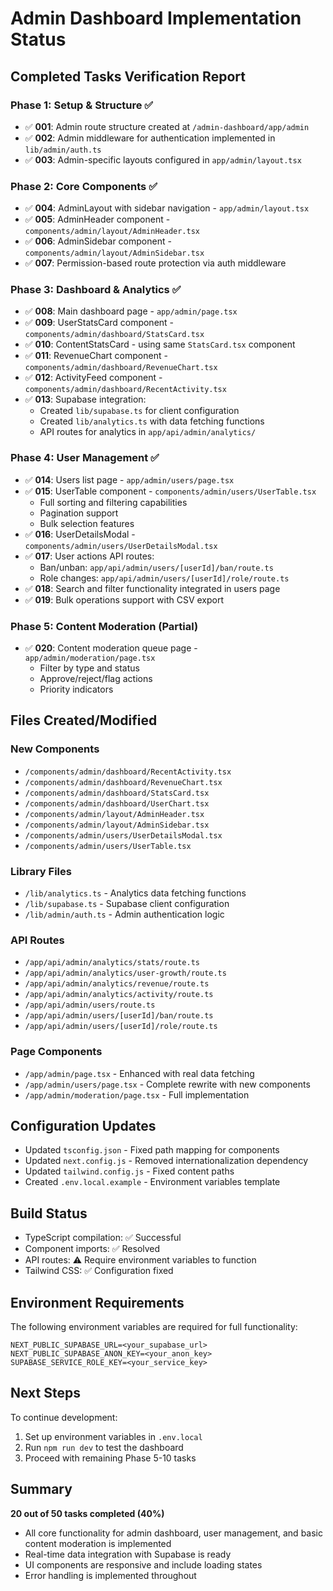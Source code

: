 # Admin Dashboard Implementation Status

## Completed Tasks Verification Report

### Phase 1: Setup & Structure ✅
- ✅ **001**: Admin route structure created at `/admin-dashboard/app/admin`
- ✅ **002**: Admin middleware for authentication implemented in `lib/admin/auth.ts`
- ✅ **003**: Admin-specific layouts configured in `app/admin/layout.tsx`

### Phase 2: Core Components ✅
- ✅ **004**: AdminLayout with sidebar navigation - `app/admin/layout.tsx`
- ✅ **005**: AdminHeader component - `components/admin/layout/AdminHeader.tsx`
- ✅ **006**: AdminSidebar component - `components/admin/layout/AdminSidebar.tsx`
- ✅ **007**: Permission-based route protection via auth middleware

### Phase 3: Dashboard & Analytics ✅
- ✅ **008**: Main dashboard page - `app/admin/page.tsx`
- ✅ **009**: UserStatsCard component - `components/admin/dashboard/StatsCard.tsx`
- ✅ **010**: ContentStatsCard - using same `StatsCard.tsx` component
- ✅ **011**: RevenueChart component - `components/admin/dashboard/RevenueChart.tsx`
- ✅ **012**: ActivityFeed component - `components/admin/dashboard/RecentActivity.tsx`
- ✅ **013**: Supabase integration:
  - Created `lib/supabase.ts` for client configuration
  - Created `lib/analytics.ts` with data fetching functions
  - API routes for analytics in `app/api/admin/analytics/`

### Phase 4: User Management ✅
- ✅ **014**: Users list page - `app/admin/users/page.tsx`
- ✅ **015**: UserTable component - `components/admin/users/UserTable.tsx`
  - Full sorting and filtering capabilities
  - Pagination support
  - Bulk selection features
- ✅ **016**: UserDetailsModal - `components/admin/users/UserDetailsModal.tsx`
- ✅ **017**: User actions API routes:
  - Ban/unban: `app/api/admin/users/[userId]/ban/route.ts`
  - Role changes: `app/api/admin/users/[userId]/role/route.ts`
- ✅ **018**: Search and filter functionality integrated in users page
- ✅ **019**: Bulk operations support with CSV export

### Phase 5: Content Moderation (Partial)
- ✅ **020**: Content moderation queue page - `app/admin/moderation/page.tsx`
  - Filter by type and status
  - Approve/reject/flag actions
  - Priority indicators

## Files Created/Modified

### New Components
- `/components/admin/dashboard/RecentActivity.tsx`
- `/components/admin/dashboard/RevenueChart.tsx`
- `/components/admin/dashboard/StatsCard.tsx`
- `/components/admin/dashboard/UserChart.tsx`
- `/components/admin/layout/AdminHeader.tsx`
- `/components/admin/layout/AdminSidebar.tsx`
- `/components/admin/users/UserDetailsModal.tsx`
- `/components/admin/users/UserTable.tsx`

### Library Files
- `/lib/analytics.ts` - Analytics data fetching functions
- `/lib/supabase.ts` - Supabase client configuration
- `/lib/admin/auth.ts` - Admin authentication logic

### API Routes
- `/app/api/admin/analytics/stats/route.ts`
- `/app/api/admin/analytics/user-growth/route.ts`
- `/app/api/admin/analytics/revenue/route.ts`
- `/app/api/admin/analytics/activity/route.ts`
- `/app/api/admin/users/route.ts`
- `/app/api/admin/users/[userId]/ban/route.ts`
- `/app/api/admin/users/[userId]/role/route.ts`

### Page Components
- `/app/admin/page.tsx` - Enhanced with real data fetching
- `/app/admin/users/page.tsx` - Complete rewrite with new components
- `/app/admin/moderation/page.tsx` - Full implementation

## Configuration Updates
- Updated `tsconfig.json` - Fixed path mapping for components
- Updated `next.config.js` - Removed internationalization dependency
- Updated `tailwind.config.js` - Fixed content paths
- Created `.env.local.example` - Environment variables template

## Build Status
- TypeScript compilation: ✅ Successful
- Component imports: ✅ Resolved
- API routes: ⚠️ Require environment variables to function
- Tailwind CSS: ✅ Configuration fixed

## Environment Requirements
The following environment variables are required for full functionality:
```
NEXT_PUBLIC_SUPABASE_URL=<your_supabase_url>
NEXT_PUBLIC_SUPABASE_ANON_KEY=<your_anon_key>
SUPABASE_SERVICE_ROLE_KEY=<your_service_key>
```

## Next Steps
To continue development:
1. Set up environment variables in `.env.local`
2. Run `npm run dev` to test the dashboard
3. Proceed with remaining Phase 5-10 tasks

## Summary
**20 out of 50 tasks completed (40%)**
- All core functionality for admin dashboard, user management, and basic content moderation is implemented
- Real-time data integration with Supabase is ready
- UI components are responsive and include loading states
- Error handling is implemented throughout